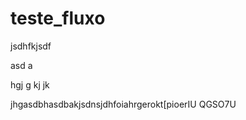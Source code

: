 ﻿# teste_fluxo


jsdhfkjsdf

asd
a

hgj
g
kj
jk


jhgasdbhasdbakjsdnsjdhfoiahrgerokt[pioerIU  QGSO7U
